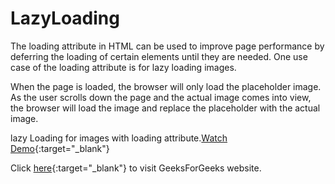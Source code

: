 # LazyLoading
The loading attribute in HTML can be used to improve page performance by deferring the loading of certain elements until they are needed. One use case of the loading attribute is for lazy loading images.

When the page is loaded, the browser will only load the placeholder image. As the user scrolls down the page and the actual image comes into view, the browser will load the image and replace the placeholder with the actual image.

lazy Loading for images with loading attribute.[Watch Demo](https://stackblitz.com/edit/web-platform-drtwi7?file=index.html){:target="_blank"}


Click [here](https://www.geeksforgeeks.org/){:target="_blank"} 
to visit GeeksForGeeks website.
